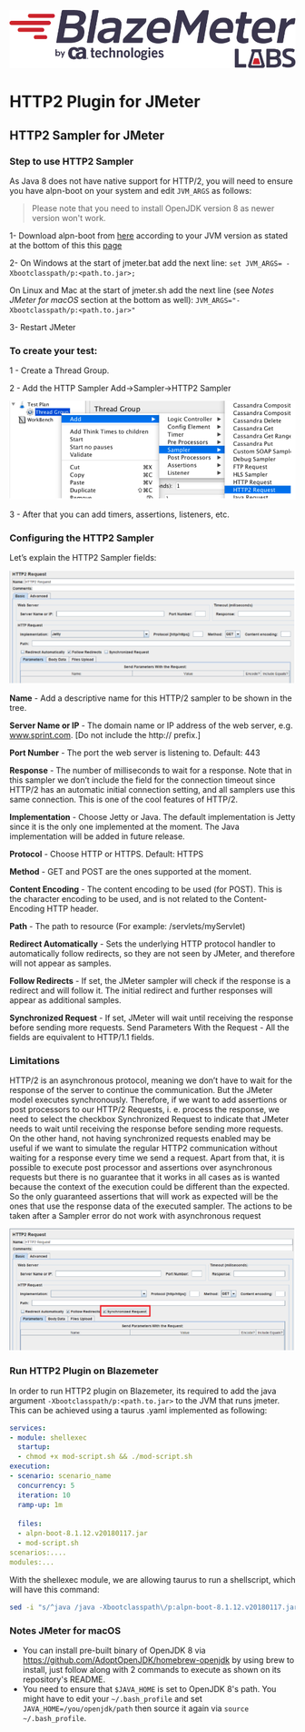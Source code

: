 ![](Labs_logo_3x.png)

# HTTP2 Plugin for JMeter

## HTTP2 Sampler for JMeter 

### Step to use HTTP2 Sampler

As Java 8 does not have native support for HTTP/2, you will need to ensure you have alpn-boot on your system and edit `JVM_ARGS` as follows:

> Please note that you need to install OpenJDK version 8 as newer version won't work.

1- Download alpn-boot from [here](https://mvnrepository.com/artifact/org.mortbay.jetty.alpn/alpn-boot) according to your JVM version as stated at the bottom of this this [page](https://www.eclipse.org/jetty/documentation/9.4.x/alpn-chapter.html)
	
2- On Windows at the start of jmeter.bat add the next line:
		`set JVM_ARGS= -Xbootclasspath/p:<path.to.jar>;`

   On Linux and Mac at the start of jmeter.sh add the next line (see _Notes JMeter for macOS_ section at the bottom as well):
		`JVM_ARGS="-Xbootclasspath/p:<path.to.jar>"`

3- Restart JMeter

### To create your test:

1 - Create a Thread Group.

2 - Add the HTTP Sampler Add->Sampler->HTTP2 Sampler

![](addHTTP2Sampler.png)

3 - After that you can add timers, assertions, listeners, etc.

### Configuring the HTTP2 Sampler

Let’s explain the HTTP2 Sampler fields:

![](http2Sampler.png)

**Name** - Add a descriptive name for this HTTP/2 sampler to be shown in the tree.

**Server Name or IP** -   The domain name or IP address of the web server, e.g. www.sprint.com. [Do not include the http:// prefix.]

**Port Number** - The port the web server is listening to. Default: 443

**Response** - The number of milliseconds to wait for a response. Note that in this sampler we don’t include the field for the connection timeout since HTTP/2 has an automatic initial connection setting, and all samplers use this same connection. This is one of the cool features of HTTP/2. 

**Implementation** - Choose Jetty or Java. The default implementation is Jetty since it is the only one implemented at the moment. The Java implementation will be added in future release. 

**Protocol** - Choose   HTTP or HTTPS. Default: HTTPS

**Method** -  GET and POST are the ones supported at the moment.

**Content Encoding** - The content encoding to be used (for POST). This is the character encoding to be used, and is not related to the Content-Encoding HTTP header.

**Path** - The path to resource (For example: /servlets/myServlet)

**Redirect Automatically** - Sets the underlying HTTP protocol handler to automatically follow redirects, so they are not seen by JMeter, and therefore will not appear as samples. 

**Follow Redirects** -  If set, the JMeter sampler will check if the response is a redirect and will follow it. The initial redirect and further responses will appear as additional samples.

**Synchronized Request** - If set, JMeter will wait until receiving the response before sending more requests.
Send Parameters With the Request - All the fields are equivalent to HTTP/1.1 fields.

### Limitations

HTTP/2 is an asynchronous protocol, meaning we don’t have to wait for the response of the server to continue the communication. But the JMeter model executes synchronously. Therefore, if we want to add assertions or post processors to our HTTP/2 Requests, i. e. process the response, we need to select the checkbox Synchronized Request to indicate that JMeter needs to wait until receiving the response before sending more requests. On the other hand, not having synchronized requests enabled may be useful if we want to simulate the regular HTTP2 communication without waiting for a response every time we send a request. Apart from that, it is possible to execute post processor and assertions over asynchronous requests but there is no guarantee that it works in all cases as is wanted because the context of the execution could be different than the expected. So the only guaranteed assertions that will work as expected will be the ones that use the response data of the executed sampler. The actions to be taken after a Sampler error do not work with asynchronous request

![](syncRequest.png)

### Run HTTP2 Plugin on Blazemeter

In order to run HTTP2 plugin on Blazemeter, its required to add the java argument ```-Xbootclasspath/p:<path.to.jar>``` to the JVM that runs jmeter. This can be achieved using a taurus .yaml implemented as following:

```yaml
services:
- module: shellexec
  startup:
  - chmod +x mod-script.sh && ./mod-script.sh 
execution:
- scenario: scenario_name    
  concurrency: 5
  iteration: 10
  ramp-up: 1m

  files:
  - alpn-boot-8.1.12.v20180117.jar
  - mod-script.sh
scenarios:....
modules:...
```

With the shellexec module, we are allowing taurus to run a shellscript, which will have this command: 

```bash
sed -i "s/^java /java -Xbootclasspath\/p:alpn-boot-8.1.12.v20180117.jar /" ~/.bzt/jmeter-taurus/3.3/bin/jmeter.sh
```

### Notes JMeter for macOS

* You can install pre-built binary of OpenJDK 8 via https://github.com/AdoptOpenJDK/homebrew-openjdk by using brew to install, just follow along with 2 commands to execute as shown on its repository's README.
* You need to ensure that `$JAVA_HOME` is set to OpenJDK 8's path. You might have to edit your `~/.bash_profile` and set `JAVA_HOME=/you/openjdk/path` then source it again via `source ~/.bash_profile`.
